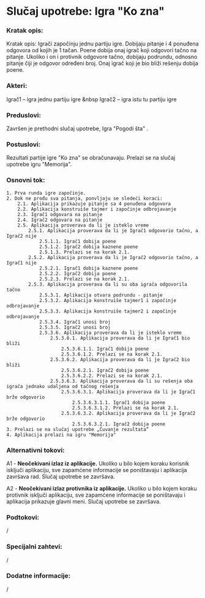 # Slučaj upotrebe: Igra "Ko zna"

  

### Kratak opis:

Kratak opis: Igrači započinju jednu partiju igre. Dobijaju pitanje i 4 ponuđena odgovora od kojih je 1 tačan. Poene dobija onaj igrač koji odgovori tačno na pitanje. Ukoliko i on i protivnik odgovore tačno, dobijaju podrundu, odnosno pitanje čiji je odgovor određeni broj. Onaj igrač koji je bio bliži rešenju dobija poene.

  

### Akteri:

Igrač1 – igra jednu partiju igre
&nbsp Igrač2 – igra istu tu partiju igre

### Preduslovi:

Završen je prethodni slučaj upotrebe, Igra "Pogodi šta" .
  
### Postuslovi:

Rezultati partije igre "Ko zna" se obračunavaju. Prelazi se na slučaj upotrebe igru "Memorija".

### Osnovni tok:

    1. Prva runda igre započinje.
    2. Dok ne prođu sva pitanja, ponvljaju se sledeći koraci:
        2.1. Aplikacija prikazuje pitanje sa 4 ponuđena odgovora
        2.2. Aplikacija konstruiše tajmer i započinje odbrojavanje
        2.3. Igrač1 odgovara na pitanje
        2.4. Igrač2 odgovara na pitanje
        2.5. Aplikacija proverava da li je isteklo vreme
            2.5.1. Aplikacija proverava da li je Igrač1 odgovorio tačno, a Igrač2 nije
                2.5.1.1. Igrač1 dobija poene
                2.5.1.2. Igrač2 dobija kaznene poene
	            2.5.1.3. Prelazi se na korak 2.1.
            2.5.2. Aplikacija proverava da li je Igrač2 odgovorio tačno, a Igrač1 nije
                2.5.2.1. Igrač1 dobija kaznene poene
	            2.5.2.2. Igrač2 dobija poene
	            2.5.2.3. Prelazi se na korak 2.1.
            2.5.3. Aplikacija proverava da li su oba igrača odgovorila tačno
                2.5.3.1. Aplikacija otvara podrundu - pitanje
                2.5.3.2. Aplikacija konstruiše tajmer1 i započinje odbrojavanje
                2.5.3.3. Aplikacija konstruiše tajmer2 i započinje odbrojavanje
                2.5.3.4. Igrač1 unosi broj
                2.5.3.5. Igrač2 unosi broj
                2.5.3.6. Aplikacija proverava da li je isteklo vreme
                    2.5.3.6.1. Aplikacija proverava da li je Igrač1 bio bliži
                        2.5.3.6.1.1. Igrač1 dobija poene
	    	            2.5.3.6.1.2. Prelazi se na korak 2.1.
                    2.5.3.6.2. Aplikacija proverava da li je Igrač2 bio bliži
                        2.5.3.6.2.1. Igrač2 dobija poene
	    	            2.5.3.6.2.2. Prelazi se na korak 2.1.
                    2.5.3.6.3. Aplikacija proverava da li su rešenja oba igrača jednako udaljena od tačnog rešenja
                        2.5.3.6.3.1. Aplikacija proverava da li je Igrač1 brže odgovorio
                            2.5.3.6.3.1.1. Igrač1 dobija poene
	    	    	        2.5.3.6.3.1.2. Prelazi se na korak 2.1.
                        2.5.3.6.3.2. Aplikacija proverava da li je Igrač2 brže odgovorio
                            2.5.3.6.3.2.1. Igrač2 dobija poene
    3. Prelazi se na slučaj upotrebe „Čuvanje rezultata”
    4. Aplikacija prelazi na igru "Memorija"
  
    

### Alternativni tokovi:

A1 - **Neočekivani izlaz iz aplikacije.** Ukoliko u bilo kojem koraku korisnik isključi aplikaciju,
sve zapamćene informacije se poništavaju i aplikacija završava rad.
Slučaj upotrebe se završava.

A2 - **Neočekivani izlaz protivnika iz aplikacije.** Ukoliko u bilo kojem koraku protivnik isključi
aplikaciju, sve zapamćene informacije se poništavaju i aplikacija prikazuje glavni meni.
Slučaj upotrebe se završava.


### Podtokovi:

/

### Specijalni zahtevi:

/
  

### Dodatne informacije:

/
